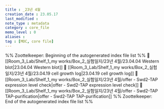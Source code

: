 ```yaml
---
title : _23년 4월
creation_date : 23.05.17
last_modified :
note_type : metadata
category : core_file
memo_level : 0
aliases : 
tag : [MOC, core file]
---
```

%% Zoottelkeeper: Beginning of the autogenerated index file list  %%
📄 [[Room_3_Lab/Shelf_1_my works/Box_2_실험일지/23년 4월/23.04.04 Western blot|23.04.04 Western blot]]
📄 [[Room_3_Lab/Shelf_1_my works/Box_2_실험일지/23년 4월/23.04.19 cell growth log|23.04.19 cell growth log]]
📄 [[Room_3_Lab/Shelf_1_my works/Box_2_실험일지/23년 4월/offer - Swd2-TAP expression level check|offer - Swd2-TAP expression level check]]
📄 [[Room_3_Lab/Shelf_1_my works/Box_2_실험일지/23년 4월/offer - Swd2-TAP TAP-purification|offer - Swd2-TAP TAP-purification]]
%% Zoottelkeeper: End of the autogenerated index file list  %%
